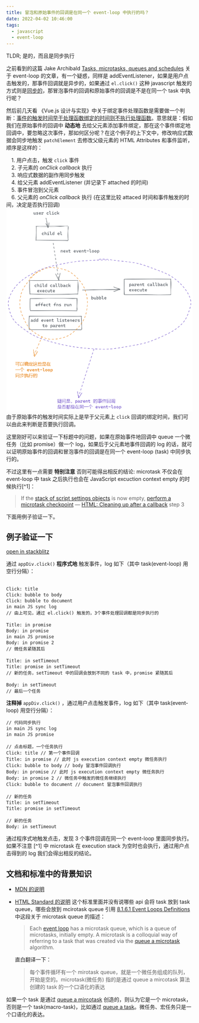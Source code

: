 ```yaml
---
title: 冒泡和原始事件的回调是在同一个 event-loop 中执行的吗？
date: 2022-04-02 10:46:00
tags:
  - javascript
  - event-loop
---
```


TLDR; 是的，而且是同步执行

之前看到的这篇 Jake Archibald [Tasks, microtasks, queues and schedules](https://jakearchibald.com/2015/tasks-microtasks-queues-and-schedules/) 关于 event-loop 的文章，有一个疑惑，同样是 addEventListener，如果是用户点击触发的，那事件回调就是异步的，如果通过 `el.click()` 这种 javascript 触发的方式则是[同步的](https://jakearchibald.com/2015/tasks-microtasks-queues-and-schedules/#:~:text=event%20to%20dispatch-,synchronously,-%2C%20so%20the%20script)，那冒泡事件的回调和原始事件的回调是不是在同一个 task 中执行呢？

然后前几天看 《Vue.js 设计与实现》中关于绑定事件处理函数是需要做一个判断：[事件的触发时间早于处理函数绑定的时间则不执行处理函数](https://github.com/daolanfler/misc/blob/f0c0478b367c625750f8b4ddccee582ba32a58db/apps/learn-vue3/renderer/main.js#L143)。意思就是：假如我们在原始事件的回调中 **动态地** 去给父元素添加事件绑定，那在这个事件绑定地回调中，要忽略这次事件，那如何区分呢？在这个例子的上下文中，修改响应式数据会同步地触发 `patchElement` 去修改父级元素的 HTML Attributes 和事件监听，顺序是这样的：

&ensp;&ensp;1. 用户点击，触发 `click` 事件  
&ensp;&ensp;2. 子元素的 _onClick callback_ 执行  
&ensp;&ensp;3. 响应式数据的副作用同步触发  
&ensp;&ensp;4. 给父元素 addEventListener (并记录下 attached 的时间)  
&ensp;&ensp;5. 事件冒泡到父元素  
&ensp;&ensp;6. 父元素的 _onClick callback_ 执行 (在这里比较 attaced 时间和事件触发的时间，决定是否执行回调)
![事件绑定流程](../../assets/images/vue-event-attach.png)
由于原始事件的触发时间实际上是早于父元素上 `click` 回调的绑定时间，我们可以由此来判断是否要执行回调。

这里刚好可以来验证一下标题中的问题，如果在原始事件地回调中 queue 一个微任务（比如 promise）做一个 log，如果后于父元素地事件回调的 log 的话，就可以证明原始事件的回调和冒泡事件的回调是在同一个 event-loop (task) 中同步执行的。

不过这里有一点需要 **特别注意** 否则可能得出相反的结论: microtask 不仅会在 event-loop 中 task 之后执行也会在 JavaScript excuction context empty 的时候执行[^1]：

> If the [stack of script settings objects](https://html.spec.whatwg.org/multipage/webappapis.html#stack-of-script-settings-objects) is now empty, [perform a microtask checkpoint](https://html.spec.whatwg.org/multipage/webappapis.html#perform-a-microtask-checkpoint)
> — [HTML: Cleaning up after a callback](https://html.spec.whatwg.org/multipage/webappapis.html#clean-up-after-running-a-callback) step 3

<!-- 具体例子看后文，结果证明了原始事件和冒泡事件的确是在同一个 event-loop 中同步执行的。 -->

下面用例子验证一下。

## 例子验证一下

<Stackblitz id="js-hmjac3" />

[open in stackblitz](https://stackblitz.com/edit/js-hmjac3?file=index.js)

通过 `appDiv.click()` **程序式地** 触发事件，log 如下（其中 task(event-loop) 用空行分隔）：

```plaintext

Click: title
Click: bubble to body
Click: bubble to document
in main JS sync log
// 由上可见，通过 el.click() 触发的，3个事件处理回调都是同步执行的

Title: in promise
Body: in promise
in main JS promise
Body: in promise 2
// 微任务紧随其后

Title: in setTimeout
Title: promise in setTimeout
// 新的任务，setTimeout 中的回调会放到不同的 task 中，promise 紧随其后

Body: in setTimeout
// 最后一个任务
```

**注释掉** `appDiv.click()` ，通过用户点击触发事件，log 如下（其中 task(event-loop) 用空行分隔）：

```plaintext
// 代码同步执行
in main JS sync log
in main JS promise

// 点击标题，一个任务执行
Click: title // 第一个事件回调
Title: in promise // 此时 js execution context empty 微任务执行
Click: bubble to body // body 冒泡事件回调执行
Body: in promise // 此时 js execution context empty 微任务执行
Body: in promise 2 // 微任务中触发的微任务继续执行
Click: bubble to document // document 冒泡事件回调执行

// 新的任务
Title: in setTimeout
Title: promise in setTimeout

// 新的任务
Body: in setTimeout
```

通过程序式地触发点击，发现 3 个事件回调在同一个 event-loop 里面同步执行。如果不注意 [^1] 中 microtask 在 execution stack 为空时也会执行，通过用户点击得到的 log 我们会得出相反的结论。

## 文档和标准中的背景知识

- [MDN 的说明](https://developer.mozilla.org/en-US/docs/Web/API/HTML_DOM_API/Microtask_guide#tasks)
- [HTML Standard 的说明](https://html.spec.whatwg.org/multipage/webappapis.html#generic-task-sources) 这个标准里面并没有说哪些 api 会将 task 放到 task queue，哪些会放到 mcirotask queue
  引用 [8.1.6.1 Event Loops Definitions](https://html.spec.whatwg.org/multipage/webappapis.html#definitions-3) 中这段关于 microtask queue 的描述：

  > Each [event loop](https://html.spec.whatwg.org/multipage/webappapis.html#event-loop) has a microtask queue, which is a queue of microtasks, initially empty. A microtask is a colloquial way of referring to a task that was created via the [queue a microtask](https://html.spec.whatwg.org/multipage/webappapis.html#queue-a-microtask) algorithm.

  直白翻译一下：

  > 每个事件循环有一个 mirotask queue，就是一个微任务组成的队列，开始是空的。microtask(微任务) 指的是通过 queue a mircotask 算法创建的 task 的一个口语化的表达

如果一个 task 是通过 [queue a mircotask](https://html.spec.whatwg.org/multipage/webappapis.html#queue-a-microtask) 创造的，则认为它是一个 microtask，否则是一个 task(macro-task)，比如通过 [queue a task](https://html.spec.whatwg.org/multipage/webappapis.html#queue-a-task)。微任务、宏任务只是一个口语化的表达。
